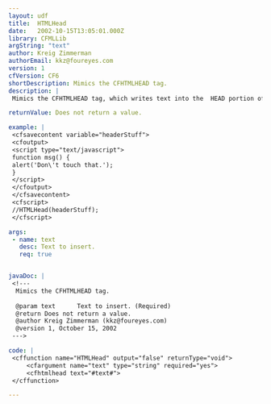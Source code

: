 ```yaml
---
layout: udf
title:  HTMLHead
date:   2002-10-15T13:05:01.000Z
library: CFMLLib
argString: "text"
author: Kreig Zimmerman
authorEmail: kkz@foureyes.com
version: 1
cfVersion: CF6
shortDescription: Mimics the CFHTMLHEAD tag.
description: |
 Mimics the CFHTMLHEAD tag, which writes text into the  HEAD portion of the page.

returnValue: Does not return a value.

example: |
 <cfsavecontent variable="headerStuff">
 <cfoutput>
 <script type="text/javascript">
 function msg() { 
 alert('Don\'t touch that.');
 }
 </script>
 </cfoutput>
 </cfsavecontent>
 <cfscript>
 //HTMLHead(headerStuff);
 </cfscript>

args:
 - name: text
   desc: Text to insert.
   req: true


javaDoc: |
 <!---
  Mimics the CFHTMLHEAD tag.
  
  @param text      Text to insert. (Required)
  @return Does not return a value. 
  @author Kreig Zimmerman (kkz@foureyes.com) 
  @version 1, October 15, 2002 
 --->

code: |
 <cffunction name="HTMLHead" output="false" returnType="void">
     <cfargument name="text" type="string" required="yes">
     <cfhtmlhead text="#text#">
 </cffunction>

---
```


